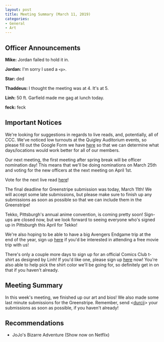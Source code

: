 ```yaml
---
layout: post
title: Meeting Summary (March 11, 2019)
categories:
- General
- Art
---
```


## Officer Announcements

**Mike:**  Jordan failed to hold it in.

**Jordan:**  I'm sorry I used a `<p>`.

**Star:**  ded

**Thaddeus:**  I thought the meeting was at 4.  It's at 5.

**Linh:**  50 ft. Garfield made me gag at lunch today.

**feck:**  feck

## Important Notices

We're looking for suggestions in regards to live reads, and, potentially, all of CCC.  We've noticed low turnouts at the Quigley Auditorium events, so please fill out the Google Form we have [here](https://goo.gl/forms/Lik8WxJW1feJGKSF2) so that we can determine what days/locations would work better for all of our members.

Our next meeting, the first meeting after spring break will be officer nomination day!  This means that we'll be doing nominations on March 25th and voting for the new officers at the next meeting on April 1st.

Vote for the next live read [here](https://docs.google.com/forms/d/e/1FAIpQLSfnSj_F9jVq9mrbrcqXaGcOmn_DFzbQLzTVN4vvl2acF2qj-Q/viewform?usp=sf_link)!

The final deadline for Greenstripe submission was today, March 11th!  We will accept some late submissions, but please make sure to finish up any submissions as soon as possible so that we can include them in the Greenstripe!

Tekko, Pittsburgh's annual anime convention, is coming pretty soon!  Sign-ups are closed now, but we look forward to seeing everyone who's signed up in Pittsburgh this April for Tekko!

We're also hoping to be able to have a big Avengers Endgame trip at the end of the year, sign up [here](https://docs.google.com/forms/d/e/1FAIpQLSdEsLGnhSADnhPLHrjv-IUlKvRHaYfc3yo1J4vXLZNeVBxwPg/viewform?usp=sf_link) if you'd be interested in attending a free movie trip with us!

There's only a couple more days to sign up for an official Comics Club t-shirt as designed by Linh!  If you'd like one, please sign up [here](https://docs.google.com/forms/d/e/1FAIpQLScsyjQMHGcE-tF-zzCtWA_D7HcMHNv7uTaMTqY3Uwh6uQki8g/viewform?usp=sf_link) now!  You're also able to help pick the shirt color we'll be going for, so definitely get in on that if you haven't already.

## Meeting Summary

In this week's meeting, we finished up our art and bios!  We also made some last minute submissions for the Greenstripe.  Remember, send <[durcij](mailto:durcij@allegheny.edu)> your submissions as soon as possible, if you haven't already!

## Recommendations

* JoJo's Bizarre Adventure (Show now on Netflix)
